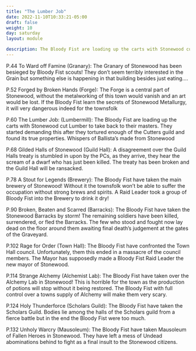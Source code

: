```yaml
---
title: "The Lumber Job"
date: 2022-11-10T10:33:21-05:00
draft: false
weight: 10
day: saturday
layout: module

description: The Bloody Fist are loading up the carts with Stonewood cut Lumber to take back to their masters. They started demanding this after they tortured enough of the Cutters guild and found its true properties. Whispers of Ballista’s made from Stonewood.
---
```


P.44 To Ward off Famine (Granary): The Granary of Stonewood has been besieged by Bloody Fist scouts! They don’t seem terribly interested in the Grain but something else is happening in that building besides just eating….

P.52 Forged by Broken Hands (Forge): The Forge is a central part of Stonewood, without the metalworking of this town would vanish and an art would be lost. If the Bloody Fist learn the secrets of Stonewood Metallurgy, it will very dangerous indeed for the townsfolk

P.60 The Lumber Job: (Lumbermill): The Bloody Fist are loading up the carts with Stonewood cut Lumber to take back to their masters. They started demanding this after they tortured enough of the Cutters guild and found its true properties. Whispers of Ballista’s made from Stonewood

P.68 Gilded Halls of Stonewood (Guild Hall): A disagreement over the Guild Halls treaty is stumbled in upon by the PCs, as they arrive, they hear the scream of a dwarf who has just been killed. The treaty has been broken and the Guild Hall will be ransacked.

P.78 A Stout for Legends (Brewery): The Bloody Fist have taken the main brewery of Stonewood! Without it the townsfolk won’t be able to suffer the occupation without strong brews and spirits. A Raid Leader took a group of Bloody Fist into the Brewery to drink it dry!

P.90 Broken, Beaten and Scarred (Barracks): The Bloody Fist have taken the Stonewood Barracks by storm! The remaining soldiers have been killed, surrendered, or fled the Barracks. The few who stood and fought now lay dead on the floor around them awaiting final death’s judgement at the gates of the Graveyard.

P.102 Rage for Order (Town Hall): The Bloody Fist have confronted the Town Hall council. Unfortunately, them this ended in a massacre of the council members. The Mayor has supposedly made a Bloody Fist Raid Leader the new mayor of Stonewood.

P.114 Strange Alchemy (Alchemist Lab): The Bloody Fist have taken over the Alchemy Lab in Stonewood! This is horrible for the town as the production of potions will stop without it being restored. The Bloody Fist with full control over a towns supply of Alchemy will make them very scary.

P.124 Holy Thunderforce (Scholars Guild): The Bloody Fist have taken the Scholars Guild. Bodies lie among the halls of the Scholars guild from a fierce battle but in the end the Bloody Fist were too much.

P.132 Unholy Warcry (Mausoleum): The Bloody Fist have taken Mausoleum of Fallen Heroes in Stonewood. They have left a mess of Undead abominations behind to fight as a final insult to the Stonewood citizens.
